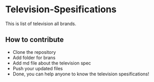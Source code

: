 # Television-Spesifications
This is list of television all brands.

## How to contribute
- Clone the repository
- Add folder for brans
- Add md file about the television spec
- Push your updated files
- Done, you can help anyone to know the television spesifications!

